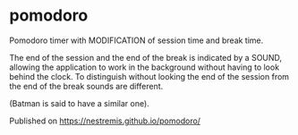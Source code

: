 # pomodoro

Pomodoro timer with MODIFICATION of session time and break time. 

The end of the session and the end of the break is indicated by a SOUND, allowing the application to work in the background without having to look behind the clock. To distinguish without looking the end of the session from the end of the break sounds are different. 

(Batman is said to have a similar one).   

Published on https://nestremis.github.io/pomodoro/

